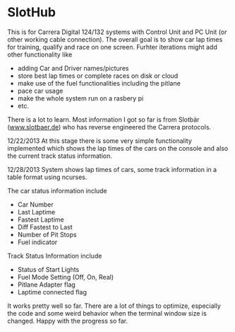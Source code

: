 SlotHub
==============

This is for Carrera Digital 124/132 systems with Control Unit and PC Unit (or other working cable connection). The overall goal is to show car lap times for training, qualify and race on one screen. Furhter iterations might add other functionality like 

+ adding Car and Driver names/pictures
+ store best lap times or complete races on disk or cloud 
+ make use of the fuel functionalities including the pitlane
+ pace car usage
+ make the whole system run on a rasbery pi
+ etc.

There is a lot to learn. Most information I got so far is from Slotbär (www.slotbaer.de) who has reverse engineered the Carrera protocols.


12/22/2013
At this stage there is some very simple functionality implemented which shows the lap times of the cars on the console and also the current track status information.

12/28/2013
System shows lap times of cars, some track information in a table format using ncurses. 

The car status information include 
+ Car Number
+ Last Laptime
+ Fastest Laptime
+ Diff Fastest to Last 
+ Number of Pit Stops
+ Fuel indicator

Track Status Information include
+ Status of Start Lights
+ Fuel Mode Setting (Off, On, Real)
+ Pitlane Adapter flag
+ Laptime connected flag

It works pretty well so far. There are a lot of things to optimize, especially the code and some weird behavior when the terminal window size is changed. Happy with the progress so far.
